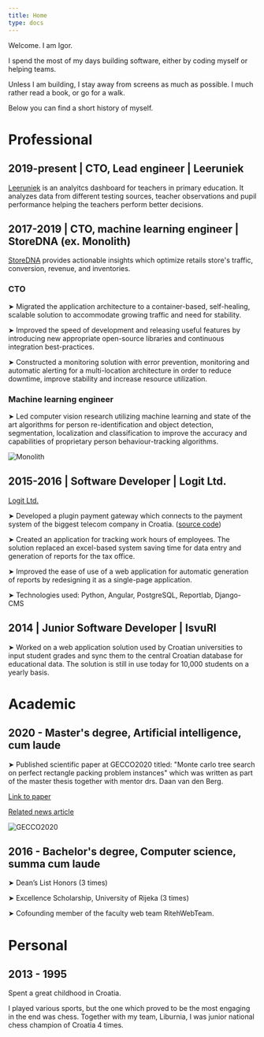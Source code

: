 ```yaml
---
title: Home
type: docs
---
```


Welcome. I am Igor.

I spend the most of my days building software, either by coding myself or helping teams.

Unless I am building, I stay away from screens as much as possible. I much rather read a book, or go for a walk.

Below you can find a short history of myself.

# Professional

## 2019-present | CTO, Lead engineer | Leeruniek

[Leeruniek](https://leeruniek.nl) is an analyitcs dashboard for teachers in primary education.
It analyzes data from different testing sources, teacher observations and pupil performance helping the teachers perform better decisions.


## 2017-2019 | CTO, machine learning engineer | StoreDNA (ex. Monolith)

[StoreDNA](https://storedna.co/) provides actionable insights which optimize retails store's traffic, conversion, revenue, and inventories.

### CTO

➤ Migrated the application architecture to a container-based, self-healing, scalable solution to accommodate growing traffic and need for stability.

➤ Improved the speed of development and releasing useful features by introducing new appropriate open-source libraries and continuous integration best-practices.

➤ Constructed a monitoring solution with error prevention, monitoring and automatic alerting for a multi-location architecture in order to reduce downtime, improve stability and increase resource utilization.

### Machine learning engineer

➤ Led computer vision research utilizing machine learning and state of the art algorithms for person re-identification and object detection, segmentation, localization and classification to improve the accuracy and capabilities of proprietary person behaviour-tracking algorithms.

![Monolith](/monolith_siemens.png)


## 2015-2016 | Software Developer | Logit Ltd.
[Logit Ltd.](https://www.logit.net/)

➤ Developed a plugin payment gateway which connects to the payment system of the biggest telecom company in Croatia.
([source code](https://github.com/logitnet/django-htpayway))

➤ Created an application for tracking work hours of employees. The solution replaced an excel-based system saving time for data entry and generation of reports for the tax office.

➤ Improved the ease of use of a web application for automatic generation of reports by redesigning it as a single-page application.

➤ Technologies used: Python, Angular, PostgreSQL, Reportlab, Django-CMS


## 2014 | Junior Software Developer | IsvuRI

➤ Worked on a web application solution used by Croatian universities to input student grades and sync them to the central Croatian database for educational data. The solution is still in use today for 10,000 students on a yearly basis.


# Academic


## 2020 - Master's degree, Artificial intelligence, cum laude

➤ Published scientific paper at GECCO2020 titled: "Monte carlo tree search on perfect rectangle packing problem instances" which was written as part of the master thesis 
together with mentor drs. Daan van den Berg.

[Link to paper](https://dl.acm.org/doi/10.1145/3377929.3398115)

[Related news article](https://web.archive.org/web/20200714181206/https://ivi.uva.nl/content/news/2020/06/ai-master-student-igor-pejic-publishes-at-gecco.html)

![GECCO2020](/igor_pejic_gecco.png)


## 2016 - Bachelor's degree, Computer science, summa cum laude

➤ Dean’s List Honors (3 times)

➤ Excellence Scholarship, University of Rijeka (3 times)

➤ Cofounding member of the faculty web team RitehWebTeam.


# Personal

## 2013 - 1995
Spent a great childhood in Croatia.

I played various sports, but the one which proved to be the most engaging in the end was chess.
Together with my team, Liburnia, I was junior national chess champion of Croatia 4 times.
